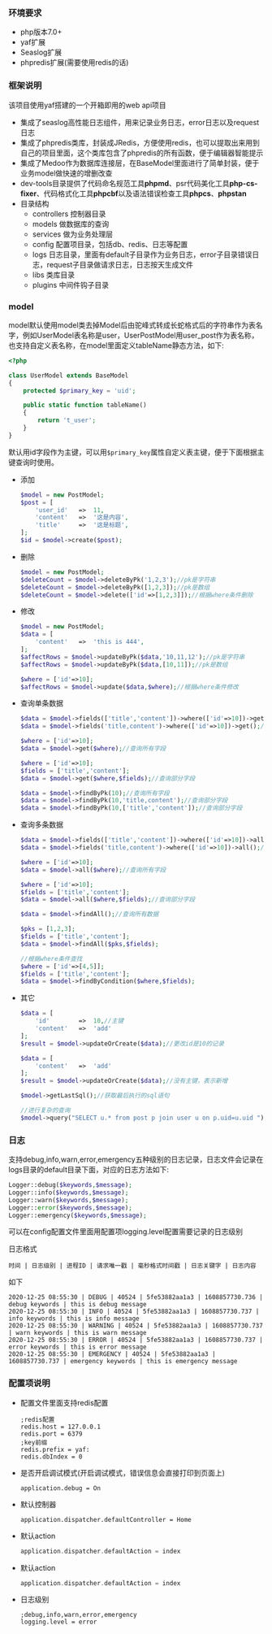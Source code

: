 ### 环境要求
- php版本7.0+
- yaf扩展
- Seaslog扩展
- phpredis扩展(需要使用redis的话)


### 框架说明
该项目使用yaf搭建的一个开箱即用的web api项目
- 集成了seaslog高性能日志组件，用来记录业务日志，error日志以及request日志
- 集成了phpredis类库，封装成JRedis，方便使用redis，也可以提取出来用到自己的项目里面，这个类库包含了phpredis的所有函数，便于编辑器智能提示
- 集成了Medoo作为数据库连接层，在BaseModel里面进行了简单封装，便于业务model做快速的增删改查
- dev-tools目录提供了代码命名规范工具**phpmd**、psr代码美化工具**php-cs-fixer**、代码格式化工具**phpcbf**以及语法错误检查工具**phpcs**、**phpstan**
- 目录结构
  - controllers  控制器目录
  - models 做数据库的查询
  - services 做为业务处理层
  - config 配置项目录，包括db、redis、日志等配置
  - logs 日志目录，里面有default子目录作为业务日志，error子目录错误日志，request子目录做请求日志，日志按天生成文件
  - libs 类库目录
  - plugins 中间件钩子目录

### model

model默认使用model类去掉Model后由驼峰式转成长蛇格式后的字符串作为表名字，例如UserModel表名称是user，UserPostModel用user_post作为表名称，也支持自定义表名称，在model里面定义tableName静态方法，如下:

```php
<?php

class UserModel extends BaseModel
{
    protected $primary_key = 'uid';

    public static function tableName()
    {
        return 't_user';
    }
}
```

默认用id字段作为主键，可以用`$primary_key`属性自定义表主键，便于下面根据主键查询时使用。

- 添加

  ```php
  $model = new PostModel;
  $post = [
      'user_id'   =>  11,
      'content'   =>  '这是内容',
      'title'     =>  '这是标题',
  ];
  $id = $model->create($post);
  ```

- 删除

  ```php
  $model = new PostModel;
  $deleteCount = $model->deleteByPk('1,2,3');//pk是字符串
  $deleteCount = $model->deleteByPk([1,2,3]);//pk是数组
  $deleteCount = $model->delete(['id'=>[1,2,3]]);//根据where条件删除
  ```

- 修改

  ```php
  $model = new PostModel;
  $data = [
      'content'   =>  'this is 444',
  ];
  $affectRows = $model->updateByPk($data,'10,11,12');//pk是字符串
  $affectRows = $model->updateByPk($data,[10,11]);//pk是数组
  
  $where = ['id'=>10];
  $affectRows = $model->update($data,$where);//根据where条件修改
  ```

- 查询单条数据

  ```php
  $data = $model->fields(['title','content'])->where(['id'=>10])->get();//查询字段是数组
  $data = $model->fields('title,content')->where(['id'=>10])->get();//查询字段是字符串
  
  $where = ['id'=>10];
  $data = $model->get($where);//查询所有字段
  
  $where = ['id'=>10];
  $fields = ['title','content'];
  $data = $model->get($where,$fields);//查询部分字段
  
  $data = $model->findByPk(10);//查询所有字段
  $data = $model->findByPk(10,'title,content');//查询部分字段
  $data = $model->findByPk(10,['title','content']);//查询部分字段
  ```

- 查询多条数据

  ```php
  $data = $model->fields(['title','content'])->where(['id'=>10])->all();//查询字段是数组
  $data = $model->fields('title,content')->where(['id'=>10])->all();//查询字段是字符串
  
  $where = ['id'=>10];
  $data = $model->all($where);//查询所有字段
  
  $where = ['id'=>10];
  $fields = ['title','content'];
  $data = $model->all($where,$fields);//查询部分字段
  
  $data = $model->findAll();//查询所有数据
  
  $pks = [1,2,3];
  $fields = ['title','content'];
  $data = $model->findAll($pks,$fields);
  
  //根据where条件查找
  $where = ['id'=>[4,5]];
  $fields = ['title','content'];
  $data = $model->findByCondition($where,$fields);
  ```

- 其它

  ```php
  $data = [
      'id'        =>  10,//主键
      'content'   =>  'add'
  ];
  $result = $model->updateOrCreate($data);//更改id是10的记录
  
  $data = [
      'content'   =>  'add'
  ];
  $result = $model->updateOrCreate($data);//没有主键，表示新增
  
  $model->getLastSql();//获取最后执行的sql语句
  
  //进行复杂的查询
  $model->query("SELECT u.* from post p join user u on p.uid=u.uid ");
  ```

### 日志

支持debug,info,warn,error,emergency五种级别的日志记录，日志文件会记录在logs目录的default目录下面，对应的日志方法如下:

```php
Logger::debug($keywords,$message);
Logger::info($keywords,$message);
Logger::warn($keywords,$message);
Logger::error($keywords,$message);
Logger::emergency($keywords,$message);
```

可以在config配置文件里面用配置项logging.level配置需要记录的日志级别

日志格式
```shell
时间 | 日志级别 | 进程ID | 请求唯一戳 | 毫秒格式时间戳 | 日志关键字 | 日志内容
```
如下
```shell
2020-12-25 08:55:30 | DEBUG | 40524 | 5fe53882aa1a3 | 1608857730.736 | debug keywords | this is debug message
2020-12-25 08:55:30 | INFO | 40524 | 5fe53882aa1a3 | 1608857730.737 | info keywords | this is info message
2020-12-25 08:55:30 | WARNING | 40524 | 5fe53882aa1a3 | 1608857730.737 | warn keywords | this is warn message
2020-12-25 08:55:30 | ERROR | 40524 | 5fe53882aa1a3 | 1608857730.737 | error keywords | this is error message
2020-12-25 08:55:30 | EMERGENCY | 40524 | 5fe53882aa1a3 | 1608857730.737 | emergency keywords | this is emergency message

```
### 配置项说明

- 配置文件里面支持redis配置

  ```shell
  ;redis配置
  redis.host = 127.0.0.1
  redis.port = 6379
  ;key前缀
  redis.prefix = yaf: 
  redis.dbIndex = 0
  ```

- 是否开启调试模式(开启调试模式，错误信息会直接打印到页面上)

  ```SHEL
  application.debug = On
  ```

- 默认控制器

  ```shel
  application.dispatcher.defaultController = Home
  ```

- 默认action

  ```php
  application.dispatcher.defaultAction = index
  ```
- 默认action

  ```php
  application.dispatcher.defaultAction = index
  ```
- 日志级别
	```
	;debug,info,warn,error,emergency
	logging.level = error
	```

  